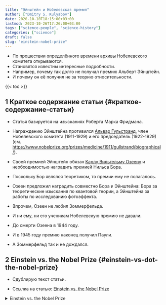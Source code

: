 ```yaml
---
title: "Эйнштейн и Нобелевская премия"
author: ["Dmitry S. Kulyabov"]
date: 2020-10-10T18:15:00+03:00
lastmod: 2023-10-26T17:26:00+03:00
tags: ["science-people", "science-history"]
categories: ["science"]
draft: false
slug: "einstein-nobel-prize"
---
```


-   По прошествии определённого времени архивы Нобелевского комитета открываются.
-   Становятся известны интересные подробности.
-   Например, почему так долго не получал премию Альберт Эйнштейн.
-   И почему он её получил не за теорию относительности.

<!--more-->

{{< toc >}}


## <span class="section-num">1</span> Краткое содержание статьи {#краткое-содержание-статьи}

-   Статья базируется на изысканиях Роберта Марка Фридмана.
-   Награждению Эйнштейна противился [Альвар Гульстранд](https://ru.wikipedia.org/wiki/%D0%93%D1%83%D0%BB%D1%8C%D1%81%D1%82%D1%80%D0%B0%D0%BD%D0%B4,_%D0%90%D0%BB%D1%8C%D0%B2%D0%B0%D1%80), член Нобелевского комитета (1911-1929) и его председатель (1922-1929) (см. <https://www.nobelprize.org/prizes/medicine/1911/gullstrand/biographical/>).
-   Своей премией Эйнштейн обязан [Карлу Вильгельму Озеену](https://ru.wikipedia.org/wiki/%D0%9E%D0%B7%D0%B5%D0%B5%D0%BD,_%D0%9A%D0%B0%D1%80%D0%BB_%D0%92%D0%B8%D0%BB%D1%8C%D0%B3%D0%B5%D0%BB%D1%8C%D0%BC) и необходимостью наградить премией Нильса Бора.
-   Поскольку Бор являлся теоретиком, то премии ему не полагалось.
-   Озеен предложил наградить совместно Бора и Эйнштейна: Бора за теоретические изыскания по квантовой теории, а Эйнштейна за работы по исследованию фотоэффекта.

-   Впрочем, Озеен не любил Зоммерфельда.
-   И ни ему, ни его ученикам Нобелевскую премию не давали.
-   До смерти Озеена в 1944 году.
-   И в 1945 году премию наконец получил Паули.
-   А Зоммерфельд так и не дождался.


## <span class="section-num">2</span> Einstein vs. the Nobel Prize {#einstein-vs-dot-the-nobel-prize}

-   Сдублирую текст статьи.

-   Ссылка на статью: [Einstein vs. the Nobel Prize](https://www.discovermagazine.com/the-sciences/einstein-vs-the-nobel-prize)

<details>
<summary>Einstein vs. the Nobel Prize</summary>
<div class="details">

When Albert Einstein listed the most important honors of his life, he began with the German Physical Society's Max Planck Medal, named for a physicist he revered. He went on from there to list the prizes and honorary doctorate degrees awarded him in many nations. Conspicuously absent was the plaudit with the highest profile and payout: the Nobel Prize. But in context this omission isn't so surprising. The Nobel nod---17 years after Einstein published his special theory of relativity---came long after recognition by the physics world and even the general public. Even more bizarre, the prize was awarded to Einstein not for his relativity revolution, but for the comparatively obscure discovery of the photoelectric effect. Why? After years of sifting through letters and diaries of the Scandinavian archives, science historian Robert Marc Friedman says it was an intentional snub fueled by the biases of the day---a prejudice against pacifists, Jews, and, most of all, theoretical physics.

In 1905, while working as a patent clerk in Switzerland, 26-year-old Albert Einstein published five seminal papers on the nature of space, light, and motion. One paper introduced the special theory of relativity, which dramatically broke with Newton's universally accepted description of how physics worked. Special relativity did away with the notion of absolute space and time---Einstein said they were instead "relative" to the observer's conditions---effectively flipping the Newtonian model on its apple-bruised head. In 1915, Einstein expanded the theory by incorporating gravity: it was not just a force of attraction between bodies, he said, but the result of distortions in space itself. This new, more robust version was called the theory of general relativity.

Today, general relativity is celebrated as Einstein's most impressive work. But as Friedman wrote in his 2001 book, The Politics of Excellence, in post-War Germany Einstein was despised as a pacifist Jew who renounced his German citizenship, went to meetings of radical groups, and publicly supported socialism. His theories were dismissed as "world-bluffing Jewish physics" by some prominent German physicists, who claimed to practice "true" German science based on observations of the natural world and hypotheses that could be tested in a laboratory.

Luckily for Einstein, British astronomer Arthur Stanley Eddington believed there was a way to test the general theory. If massive objects curved space itself, as Einstein proposed, then they should bend nearby rays of light, as well. During six minutes of a total solar eclipse on May 29, 1919, Eddington measured the positions of stars that appeared next to the blotted-out sun. Sure enough, they followed the predictions of Einstein's general theory.

Eddington revealed the results of his eclipse experiment on November 6, and Einstein became a household name throughout the world practically overnight---literally overnight in some places; the next day, the London Times ran the headline, "Revolution in Science, New Theory of the Universe." Within a month, the news traveled through the American press; a New York Times headline declared, "Given the Speed, Time Is Naught."

The nominations for Einstein that poured into the laps of the Nobel Committee members as they were reviewing candidates for the 1920 prize were not exactly well received. The committee did not want a "political and intellectual radical, who---it was said---did not conduct experiments, crowned as the pinnacle of physics," says Friedman. So the 1920 prize was given to the Swiss Charles-Edouard Guillaume for his ho-hum discovery of an inert nickel-steel alloy. When the announcement was made, Friedman says the previously unknown Guillaume "was as surprised as the rest of the world."

By the next year, "Einstein-mania" was in full bloom. During his first trip to the United States he gave many public lectures on relativity, and received the prestigious Barnard Medal from the National Academy of Sciences. After one particularly crowded lecture at Princeton, legend has it that Einstein said wryly to the chairman, "I never realized that so many Americans were interested in tensor analysis."

As his quirky personality and untamed tresses gained more popularity with the general public, his momentous theory gained more credibility in the scientific community. In 1921, swarms of both theoreticians and experimentalists again nominated Einstein for his work on relativity. Reporters kept asking him, to his great annoyance, if this would be the year that he received a Nobel Prize.

But 1921 was not the year, thanks to one stubborn senior member of the prize committee, ophthalmologist Allvar Gullstrand. "Einstein must never receive a Nobel Prize, even if the whole world demands it," said Gullstrand, according to a Swedish mathematician's diary dug up by Friedman. Gullstrand's arguments, however biased, convinced the rest of the committee. In 1921, the Swedish Academy of Sciences awarded no physics prize.

Two prizes were thus available in 1922. By this time, Einstein's popularity was so great that many members of the committee feared for their international reputations if they didn't recognize him in some way. As in the previous two years, Einstein received many nominations for his relativity theory. But this year there was one nomination---from Carl Wilhelm Oseen---not for relativity, but for the discovery of the law of the photoelectric effect. In another of his 1905 papers, Einstein had proposed that light, which had been thought to act only as a wave, sometimes acted as a particle---and laboratory experiments conducted in 1916 showed he was right.

In his exhaustive research, Friedman realized that Oseen lobbied the committee to recognize the photoelectric effect not as a "theory," but as a fundamental "law" of nature–not because he cared about recognizing Einstein, but because he had another theoretical physicist in mind for that second available prize: Niels Bohr. Bohr had proposed a new quantum theory of the atom that Oseen felt was "the most beautiful of all the beautiful" ideas in recent theoretical physics. In his report to the committee, Oseen exaggerated the close bond between Einstein's proven law of nature and Bohr's new atom. "In one brilliant stroke," Friedman says, "he saw how to meet the objections against both Einstein and Bohr."

The committee was indeed won over. On November 10, 1922, they gave the 1922 prize to Bohr and the delayed 1921 prize to Einstein, "especially for his discovery of the law of the photoelectric effect." Einstein, en route to Japan (and perhaps huffy after the committee's long delay) did not attend the official ceremony. According to Friedman, Einstein didn't care much about the medal, anyway, though he did care about the money. As the German mark decreased in value after the war, Einstein needed a hard foreign currency for alimony payments to his ex-wife. Moreover, under the terms of his 1919 divorce settlement, she was already entitled to all the money "from an eventual Nobel Prize."  Bruce Hunt, an Einstein historian at the University of Texas at Austin, says that calling attention to these financial arrangements "brings out the fact that Einstein was a much more worldly and savvy man than his later public image would suggest."

Of course, Einstein isn't the only player who emerges as being not quite angelic. "The decisions of the Nobel Committees are often treated by the press and public as the voice of god," Hunt says. But Friedman's research brought to light "how political the deliberations of the Nobel Committees sometimes were---and presumably still are."
</div>
</details>
